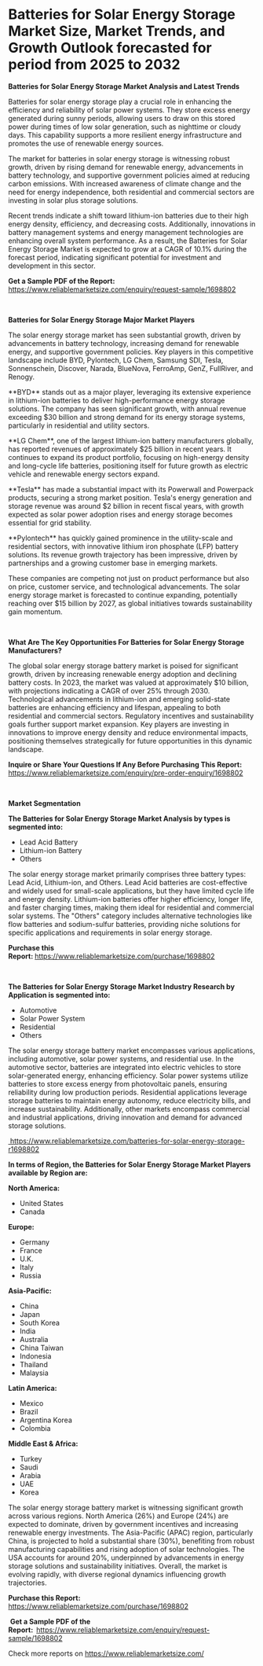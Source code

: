 <p><h1>Batteries for Solar Energy Storage Market Size, Market Trends, and Growth Outlook forecasted for period from 2025 to 2032</h1></p><p><strong>Batteries for Solar Energy Storage Market Analysis and Latest Trends</strong></p>
<p><p>Batteries for solar energy storage play a crucial role in enhancing the efficiency and reliability of solar power systems. They store excess energy generated during sunny periods, allowing users to draw on this stored power during times of low solar generation, such as nighttime or cloudy days. This capability supports a more resilient energy infrastructure and promotes the use of renewable energy sources.</p><p>The market for batteries in solar energy storage is witnessing robust growth, driven by rising demand for renewable energy, advancements in battery technology, and supportive government policies aimed at reducing carbon emissions. With increased awareness of climate change and the need for energy independence, both residential and commercial sectors are investing in solar plus storage solutions.</p><p>Recent trends indicate a shift toward lithium-ion batteries due to their high energy density, efficiency, and decreasing costs. Additionally, innovations in battery management systems and energy management technologies are enhancing overall system performance. As a result, the Batteries for Solar Energy Storage Market is expected to grow at a CAGR of 10.1% during the forecast period, indicating significant potential for investment and development in this sector.</p></p>
<p><strong>Get a Sample PDF of the Report:&nbsp;</strong> <a href="https://www.reliablemarketsize.com/enquiry/request-sample/1698802?utm_campaign=3564&utm_medium=2&utm_source=Github&utm_content=ia&utm_term=07042025&utm_id=batteries-for-solar-energy-storage">https://www.reliablemarketsize.com/enquiry/request-sample/1698802</a></p>
<p>&nbsp;</p>
<p><strong>Batteries for Solar Energy Storage Major Market Players</strong></p>
<p><p>The solar energy storage market has seen substantial growth, driven by advancements in battery technology, increasing demand for renewable energy, and supportive government policies. Key players in this competitive landscape include BYD, Pylontech, LG Chem, Samsung SDI, Tesla, Sonnenschein, Discover, Narada, BlueNova, FerroAmp, GenZ, FullRiver, and Renogy.</p><p>**BYD** stands out as a major player, leveraging its extensive experience in lithium-ion batteries to deliver high-performance energy storage solutions. The company has seen significant growth, with annual revenue exceeding $30 billion and strong demand for its energy storage systems, particularly in residential and utility sectors.</p><p>**LG Chem**, one of the largest lithium-ion battery manufacturers globally, has reported revenues of approximately $25 billion in recent years. It continues to expand its product portfolio, focusing on high-energy density and long-cycle life batteries, positioning itself for future growth as electric vehicle and renewable energy sectors expand.</p><p>**Tesla** has made a substantial impact with its Powerwall and Powerpack products, securing a strong market position. Tesla's energy generation and storage revenue was around $2 billion in recent fiscal years, with growth expected as solar power adoption rises and energy storage becomes essential for grid stability.</p><p>**Pylontech** has quickly gained prominence in the utility-scale and residential sectors, with innovative lithium iron phosphate (LFP) battery solutions. Its revenue growth trajectory has been impressive, driven by partnerships and a growing customer base in emerging markets.</p><p>These companies are competing not just on product performance but also on price, customer service, and technological advancements. The solar energy storage market is forecasted to continue expanding, potentially reaching over $15 billion by 2027, as global initiatives towards sustainability gain momentum.</p></p>
<p>&nbsp;</p>
<p><strong>What Are The Key Opportunities For Batteries for Solar Energy Storage Manufacturers?</strong></p>
<p><p>The global solar energy storage battery market is poised for significant growth, driven by increasing renewable energy adoption and declining battery costs. In 2023, the market was valued at approximately $10 billion, with projections indicating a CAGR of over 25% through 2030. Technological advancements in lithium-ion and emerging solid-state batteries are enhancing efficiency and lifespan, appealing to both residential and commercial sectors. Regulatory incentives and sustainability goals further support market expansion. Key players are investing in innovations to improve energy density and reduce environmental impacts, positioning themselves strategically for future opportunities in this dynamic landscape.</p></p>
<p><strong>Inquire or Share Your Questions If Any Before Purchasing This Report:</strong> <a href="https://www.reliablemarketsize.com/enquiry/pre-order-enquiry/1698802?utm_campaign=3564&utm_medium=2&utm_source=Github&utm_content=ia&utm_term=07042025&utm_id=batteries-for-solar-energy-storage">https://www.reliablemarketsize.com/enquiry/pre-order-enquiry/1698802</a></p>
<p>&nbsp;</p>
<p><strong>Market Segmentation</strong></p>
<p><strong>The Batteries for Solar Energy Storage Market Analysis by types is segmented into:</strong></p>
<p><ul><li>Lead Acid Battery</li><li>Lithium-ion Battery</li><li>Others</li></ul></p>
<p><p>The solar energy storage market primarily comprises three battery types: Lead Acid, Lithium-ion, and Others. Lead Acid batteries are cost-effective and widely used for small-scale applications, but they have limited cycle life and energy density. Lithium-ion batteries offer higher efficiency, longer life, and faster charging times, making them ideal for residential and commercial solar systems. The "Others" category includes alternative technologies like flow batteries and sodium-sulfur batteries, providing niche solutions for specific applications and requirements in solar energy storage.</p></p>
<p><strong>Purchase this Report:&nbsp;</strong><a href="https://www.reliablemarketsize.com/purchase/1698802?utm_campaign=3564&utm_medium=2&utm_source=Github&utm_content=ia&utm_term=07042025&utm_id=batteries-for-solar-energy-storage">https://www.reliablemarketsize.com/purchase/1698802</a></p>
<p>&nbsp;</p>
<p><strong>The Batteries for Solar Energy Storage Market Industry Research by Application is segmented into:</strong></p>
<p><ul><li>Automotive</li><li>Solar Power System</li><li>Residential</li><li>Others</li></ul></p>
<p><p>The solar energy storage battery market encompasses various applications, including automotive, solar power systems, and residential use. In the automotive sector, batteries are integrated into electric vehicles to store solar-generated energy, enhancing efficiency. Solar power systems utilize batteries to store excess energy from photovoltaic panels, ensuring reliability during low production periods. Residential applications leverage storage batteries to maintain energy autonomy, reduce electricity bills, and increase sustainability. Additionally, other markets encompass commercial and industrial applications, driving innovation and demand for advanced storage solutions.</p></p>
<p><a href="https://www.reliablemarketsize.com/batteries-for-solar-energy-storage-r1698802?utm_campaign=3564&utm_medium=2&utm_source=Github&utm_content=ia&utm_term=07042025&utm_id=batteries-for-solar-energy-storage">&nbsp;https://www.reliablemarketsize.com/batteries-for-solar-energy-storage-r1698802</a></p>
<p><strong>In terms of Region, the Batteries for Solar Energy Storage Market Players available by Region are:</strong></p>
<p>
    <p> <strong> North America: </strong>
        <ul>
            <li>United States</li>
            <li>Canada</li>
        </ul>
        </p> 
    <p> <strong> Europe: </strong>
        <ul>
            <li>Germany</li>
            <li>France</li>
            <li>U.K.</li>
            <li>Italy</li>
            <li>Russia</li>
        </ul>
        </p> 
    <p> <strong> Asia-Pacific: </strong>
        <ul>
            <li>China</li>
            <li>Japan</li>
            <li>South Korea</li>
            <li>India</li>
            <li>Australia</li>
            <li>China Taiwan</li>
            <li>Indonesia</li>
            <li>Thailand</li>
            <li>Malaysia</li>
        </ul>
        </p> 
    <p> <strong> Latin America: </strong>
        <ul>
            <li>Mexico</li>
            <li>Brazil</li>
            <li>Argentina Korea</li>
            <li>Colombia</li>
        </ul>
        </p> 
    <p> <strong> Middle East & Africa: </strong>
        <ul>
            <li>Turkey</li>
            <li>Saudi</li>
            <li>Arabia</li>
            <li>UAE</li>
            <li>Korea</li>
        </ul>
    </p>
    </p>
<p><p>The solar energy storage battery market is witnessing significant growth across various regions. North America (26%) and Europe (24%) are expected to dominate, driven by government incentives and increasing renewable energy investments. The Asia-Pacific (APAC) region, particularly China, is projected to hold a substantial share (30%), benefiting from robust manufacturing capabilities and rising adoption of solar technologies. The USA accounts for around 20%, underpinned by advancements in energy storage solutions and sustainability initiatives. Overall, the market is evolving rapidly, with diverse regional dynamics influencing growth trajectories.</p></p>
<p><strong>Purchase this Report: </strong><a href="https://www.reliablemarketsize.com/purchase/1698802?utm_campaign=3564&utm_medium=2&utm_source=Github&utm_content=ia&utm_term=07042025&utm_id=batteries-for-solar-energy-storage">https://www.reliablemarketsize.com/purchase/1698802</a></p>
<p>&nbsp;<strong>Get a Sample PDF of the Report:&nbsp;&nbsp;</strong><a href="https://www.reliablemarketsize.com/enquiry/request-sample/1698802?utm_campaign=3564&utm_medium=2&utm_source=Github&utm_content=ia&utm_term=07042025&utm_id=batteries-for-solar-energy-storage">https://www.reliablemarketsize.com/enquiry/request-sample/1698802</a></p>
<p><strong></strong></p>
<p>Check more reports on <a href="https://www.reliablemarketsize.com/?utm_campaign=3564&utm_medium=2&utm_source=Github&utm_content=ia&utm_term=07042025&utm_id=batteries-for-solar-energy-storage">https://www.reliablemarketsize.com/</a></p>